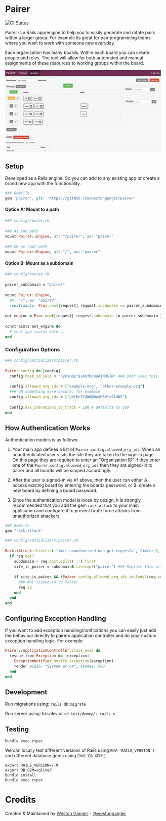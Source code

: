 # Pairer

<a href='https://github.com/westonganger/pairer/actions' target='_blank'><img src="https://github.com/westonganger/pairer/workflows/Tests/badge.svg" style="max-width:100%;" height='21' style='border:0px;height:21px;' border='0' alt="CI Status"></a>

Pairer is a Rails app/engine to help you to easily generate and rotate pairs within a larger group. For example its great for pair programming teams where you want to work with someone new everyday.

Each organization has many boards. Within each board you can create people and roles. The tool will allow for both automated and manual assignments of these resources to working groups within the board.

![Screenshot](/screenshot.png)

## Setup

Developed as a Rails engine. So you can add to any existing app or create a brand new app with the functionality.

```ruby
### Gemfile
gem 'pairer', git: 'https://github.com/westonganger/pairer'
```


#### Option A: Mount to a path

```ruby
### config/routes.rb

### As sub-path
mount Pairer::Engine, at: "/pairer", as: "pairer"

### OR as root-path
mount Pairer::Engine, at: "/", as: "pairer"
```

#### Option B: Mount as a subdomain

```ruby
### config/routes.rb

pairer_subdomain = "pairer"

mount Pairer::Engine,
  at: "/", as: "pairer",
  constraints: Proc.new{|request| request.subdomain == pairer_subdomain }

not_engine = Proc.new{|request| request.subdomain != pairer_subdomain }

constraints not_engine do
  # your app routes here...
end
```

### Configuration Options

```ruby
### config/initializers/pairer.rb

Pairer.config do |config|
  config.hash_id_salt = "Fy@%p0L^$Je6Ybc9uAjNU&T@" ### Dont lose this, this is used to generate public_ids for your records using hash_ids gem

  config.allowed_org_ids = ["example-org", "other-example-org"]
  ### OR something more secure, for example
  config.allowed_org_ids = ["pXtHe7YUW0@Wo$H3V*s6l4N5"]

  config.max_iterations_to_track = 100 # Defaults to 100
end
```

## How Authentication Works

Authentication models is as follows:

1. Your main app defines a list of `Pairer.config.allowed_org_ids`. When an unauthenticated user visits the site they are taken to the sign-in page. On this page they are required to enter an "Organization ID" if they enter one of the `Pairer.config.allowed_org_ids` then they are signed-in to pairer and all boards will be scoped accordingly.

2. After the user is signed-in via #1 above, then the user can either A. access existing board by entering the boards password, or B. create a new board by defining a board password.

3. Since the authentication model is loose by design, it is strongly recommended that you add the gem `rack-attack` to your main application and configure it to prevent brute force attacks from unauthorized attackers

```ruby
### Gemfile
gem "rack-attack"
```

```ruby
### config/initializers/pairer.rb

Rack::Attack.throttle('limit unauthorized non-get requests', limit: 5, period: 1.minute) do |req|
  if req.get?
    subdomain = req.host.split('.').first
    site_is_pairer = subdomain&.casecmp?("pairer") ### Replace this with whatever logic is applicable to your app

    if site_is_pairer && !Pairer.config.allowed_org_ids.include?(req.session[:pairer_current_org_id])
      ### Not signed-in to Pairer
      req.ip
    end
  end
end
```

## Configuring Exception Handling

If you want to add exception handling/notifications you can easily just add the behaviour directly to pairers application controller and do your custom exception handling logic. For example:

```ruby
Pairer::ApplicationController.class_eval do
  rescue_from Exception do |exception|
    ExceptionNotifier.notify_exception(exception)
    render plain: "System error", status: 500
  end
end
```

## Development

Run migrations using: `rails db:migrate`

Run server using: `bin/dev` or `cd test/dummy/; rails s`

## Testing

```
bundle exec rspec
```

We can locally test different versions of Rails using `ENV['RAILS_VERSION']` and different database gems using `ENV['DB_GEM']`

```
export RAILS_VERSION=7.0
export DB_GEM=sqlite3
bundle install
bundle exec rspec
```

# Credits

Created & Maintained by [Weston Ganger](https://westonganger.com) - [@westonganger](https://github.com/westonganger)

